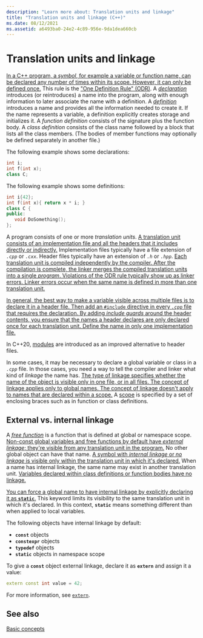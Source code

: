 ```yaml
---
description: "Learn more about: Translation units and linkage"
title: "Translation units and linkage (C++)"
ms.date: 08/12/2021
ms.assetid: a6493ba0-24e2-4c89-956e-9da1dea660cb
---
```

# Translation units and linkage

<u>In a C++ program, a *symbol*, for example a variable or function name, can be declared any number of times within its scope. However, it can only be defined once.</u> This rule is the <u>"One Definition Rule" (ODR)</u>. A <u>*declaration*</u> introduces (or reintroduces) a name into the program, along with enough information to later associate the name with a definition. A <u>*definition*</u> introduces a name and provides all the information needed to create it. If the name represents a variable, a definition explicitly creates storage and initializes it. A *function definition* consists of the signature plus the function body. A *class definition* consists of the class name followed by a block that lists all the class members. (The bodies of member functions may optionally be defined separately in another file.)

The following example shows some declarations:

```cpp
int i;
int f(int x);
class C;
```

The following example shows some definitions:

```cpp
int i{42};
int f(int x){ return x * i; }
class C {
public:
   void DoSomething();
};
```

A program consists of one or more *translation units*. <u>A translation unit consists of an implementation file and all the headers that it includes directly or indirectly.</u> Implementation files typically have a file extension of *`.cpp`* or *`.cxx`*. Header files typically have an extension of *`.h`* or *`.hpp`*. <u>Each translation unit is compiled independently by the compiler. After the compilation is complete, the linker merges the compiled translation units into a single *program*. Violations of the ODR rule typically show up as linker errors. Linker errors occur when the same name is defined in more than one translation unit.</u>

<u>In general, the best way to make a variable visible across multiple files is to declare it in a header file. Then add an `#include` directive in every *`.cpp`* file that requires the declaration. By adding *include guards* around the header contents, you ensure that the names a header declares are only declared once for each translation unit. Define the name in only one implementation file.</u>

In C++20, [modules](modules-cpp.md) are introduced as an improved alternative to header files.

In some cases, it may be necessary to declare a global variable or class in a *`.cpp`* file. In those cases, you need a way to tell the compiler and linker what kind of *linkage* the name has. <u>The type of linkage specifies whether the name of the object is visible only in one file, or in all files. The concept of linkage applies only to global names. The concept of linkage doesn't apply to names that are declared within a scope.</u> A <u>scope</u> is specified by a set of enclosing braces such as in function or class definitions.

## External vs. internal linkage

A <u>*free function*</u> is a function that is defined at global or namespace scope. <u>Non-const global variables and free functions by default have *external linkage*; they're visible from any translation unit in the program.</u> No other global object can have that name. <u>A symbol with *internal linkage* or *no linkage* is visible only within the translation unit in which it's declared.</u> When a name has internal linkage, the same name may exist in another translation unit. <u>Variables declared within class definitions or function bodies have no linkage.</u>

<u>You can force a global name to have internal linkage by explicitly declaring it as **`static`**.</u> This keyword limits its visibility to the same translation unit in which it's declared. In this context, **`static`** means something different than when applied to local variables.

The following objects have internal linkage by default:

- **`const`** objects
- **`constexpr`** objects
- **`typedef`** objects
- **`static`** objects in namespace scope

To give a **`const`** object external linkage, declare it as **`extern`** and assign it a value:

```cpp
extern const int value = 42;
```

For more information, see [`extern`](extern-cpp.md).

## See also

[Basic concepts](../cpp/basic-concepts-cpp.md)
